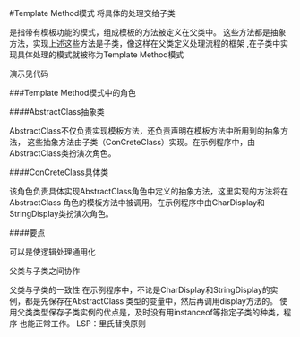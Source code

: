 #Template Method模式
将具体的处理交给子类

是指带有模板功能的模式，组成模板的方法被定义在父类中。
这些方法都是抽象方法，实现上述这些方法是子类，像这样在父类定义处理流程的框架
,在子类中实现具体处理的模式就被称为Template Method模式

演示见代码

###Template Method模式中的角色

####AbstractClass抽象类

AbstractClass不仅负责实现模板方法，还负责声明在模板方法中所用到的抽象方法，
这些抽象方法由子类（ConCreteClass）实现。在示例程序中，由AbstractClass类扮演次角色。

####ConCreteClass具体类

该角色负责具体实现AbstractClass角色中定义的抽象方法，这里实现的方法将在AbstractClass
角色的模板方法中被调用。在示例程序中由CharDisplay和StringDisplay类扮演次角色。


####要点

可以是使逻辑处理通用化

父类与子类之间协作

父类与子类的一致性
在示例程序中，不论是CharDisplay和StringDisplay的实例，都是先保存在AbstractClass
类型的变量中，然后再调用display方法的。
使用父类类型保存子类实例的优点是，及时没有用instanceof等指定子类的种类，程序
也能正常工作。
LSP：里氏替换原则
